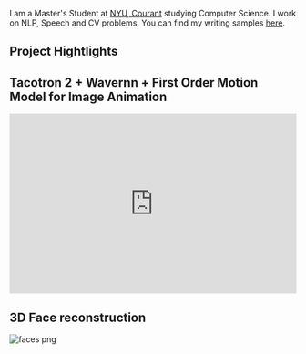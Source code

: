 
I am a Master's Student at [NYU, Courant](https://www.courant.nyu.edu/) studying Computer Science. I work on NLP, Speech and CV problems. You can find my writing samples [here](https://scholar.google.com/citations?user=YgWXXZcAAAAJ&hl=en). 

## Project Hightlights

## Tacotron 2 + Wavernn + First Order Motion Model for Image Animation
<iframe width="100%" height="315" src="https://www.youtube.com/embed/5HQAaUHMpzc" frameborder="0" allow="accelerometer; autoplay; clipboard-write; encrypted-media; gyroscope; picture-in-picture" allowfullscreen></iframe>


## 3D Face reconstruction
![faces png]("https://github.com/alchemi5t/alchemi5t.github.io/blob/main/docs/assets/faces.png")


